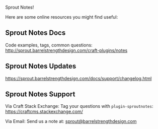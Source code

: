 Sprout Notes!

Here are some online resources you might find useful:


Sprout Notes Docs
------------------------------------------------------------
Code examples, tags, common questions:
http://sprout.barrelstrengthdesign.com/craft-plugins/notes


Sprout Notes Updates
------------------------------------------------------------
https://sprout.barrelstrengthdesign.com/docs/support/changelog.html


Sprout Notes Support
------------------------------------------------------------

Via Craft Stack Exchange: Tag your questions with `plugin-sproutnotes`:
https://craftcms.stackexchange.com/

Via Email:
Send us a note at: sprout@barrelstrengthdesign.com